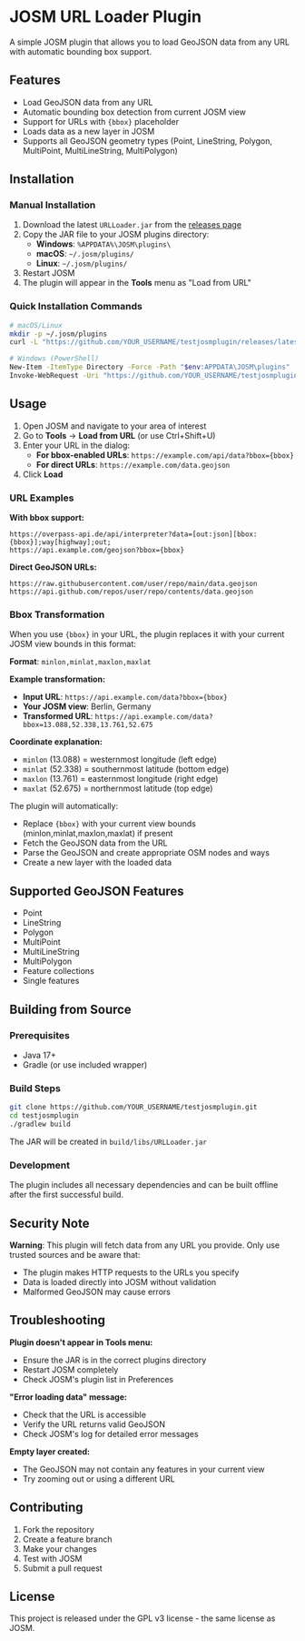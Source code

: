 # JOSM URL Loader Plugin

A simple JOSM plugin that allows you to load GeoJSON data from any URL with automatic bounding box support.

## Features

- Load GeoJSON data from any URL
- Automatic bounding box detection from current JOSM view
- Support for URLs with `{bbox}` placeholder
- Loads data as a new layer in JOSM
- Supports all GeoJSON geometry types (Point, LineString, Polygon, MultiPoint, MultiLineString, MultiPolygon)

## Installation

### Manual Installation
1. Download the latest `URLLoader.jar` from the [releases page](../../releases)
2. Copy the JAR file to your JOSM plugins directory:
   - **Windows**: `%APPDATA%\JOSM\plugins\`
   - **macOS**: `~/.josm/plugins/`
   - **Linux**: `~/.josm/plugins/`
3. Restart JOSM
4. The plugin will appear in the **Tools** menu as "Load from URL"

### Quick Installation Commands
```bash
# macOS/Linux
mkdir -p ~/.josm/plugins
curl -L "https://github.com/YOUR_USERNAME/testjosmplugin/releases/latest/download/URLLoader.jar" -o ~/.josm/plugins/URLLoader.jar

# Windows (PowerShell)
New-Item -ItemType Directory -Force -Path "$env:APPDATA\JOSM\plugins"
Invoke-WebRequest -Uri "https://github.com/YOUR_USERNAME/testjosmplugin/releases/latest/download/URLLoader.jar" -OutFile "$env:APPDATA\JOSM\plugins\URLLoader.jar"
```

## Usage

1. Open JOSM and navigate to your area of interest
2. Go to **Tools** → **Load from URL** (or use Ctrl+Shift+U)
3. Enter your URL in the dialog:
   - **For bbox-enabled URLs**: `https://example.com/api/data?bbox={bbox}`
   - **For direct URLs**: `https://example.com/data.geojson`
4. Click **Load**

### URL Examples

**With bbox support:**
```
https://overpass-api.de/api/interpreter?data=[out:json][bbox:{bbox}];way[highway];out;
https://api.example.com/geojson?bbox={bbox}
```

**Direct GeoJSON URLs:**
```
https://raw.githubusercontent.com/user/repo/main/data.geojson
https://api.github.com/repos/user/repo/contents/data.geojson
```

### Bbox Transformation

When you use `{bbox}` in your URL, the plugin replaces it with your current JOSM view bounds in this format:

**Format**: `minlon,minlat,maxlon,maxlat`

**Example transformation:**
- **Input URL**: `https://api.example.com/data?bbox={bbox}`
- **Your JOSM view**: Berlin, Germany  
- **Transformed URL**: `https://api.example.com/data?bbox=13.088,52.338,13.761,52.675`

**Coordinate explanation:**
- `minlon` (13.088) = westernmost longitude (left edge)
- `minlat` (52.338) = southernmost latitude (bottom edge)  
- `maxlon` (13.761) = easternmost longitude (right edge)
- `maxlat` (52.675) = northernmost latitude (top edge)

The plugin will automatically:
- Replace `{bbox}` with your current view bounds (minlon,minlat,maxlon,maxlat) if present
- Fetch the GeoJSON data from the URL
- Parse the GeoJSON and create appropriate OSM nodes and ways
- Create a new layer with the loaded data

## Supported GeoJSON Features

- Point
- LineString  
- Polygon
- MultiPoint
- MultiLineString
- MultiPolygon
- Feature collections
- Single features

## Building from Source

### Prerequisites
- Java 17+
- Gradle (or use included wrapper)

### Build Steps
```bash
git clone https://github.com/YOUR_USERNAME/testjosmplugin.git
cd testjosmplugin
./gradlew build
```

The JAR will be created in `build/libs/URLLoader.jar`

### Development
The plugin includes all necessary dependencies and can be built offline after the first successful build.

## Security Note

 **Warning**: This plugin will fetch data from any URL you provide. Only use trusted sources and be aware that:
- The plugin makes HTTP requests to the URLs you specify
- Data is loaded directly into JOSM without validation
- Malformed GeoJSON may cause errors

## Troubleshooting

**Plugin doesn't appear in Tools menu:**
- Ensure the JAR is in the correct plugins directory
- Restart JOSM completely
- Check JOSM's plugin list in Preferences

**"Error loading data" message:**
- Check that the URL is accessible
- Verify the URL returns valid GeoJSON
- Check JOSM's log for detailed error messages

**Empty layer created:**
- The GeoJSON may not contain any features in your current view
- Try zooming out or using a different URL

## Contributing

1. Fork the repository
2. Create a feature branch
3. Make your changes
4. Test with JOSM
5. Submit a pull request

## License

This project is released under the GPL v3 license - the same license as JOSM.
